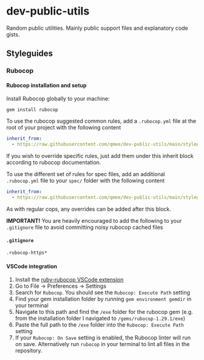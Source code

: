 # dev-public-utils

Random public utilities. Mainly public support files and explanatory code gists.

## Styleguides

### Rubocop

#### **Rubocop installation and setup**

Install Rubocop globally to your machine:

```console
gem install rubocop
```

To use the rubocop suggested common rules, add a `.rubocop.yml` file at the root of your project with the following content

```yaml
inherit_from:
  - https://raw.githubusercontent.com/qmee/dev-public-utils/main/styleguides/rubocop.yml
```

If you wish to override specific rules, just add them under this inherit block according to rubocop documentation.

To use the different set of rules for spec files, add an additional `.rubocop.yml` file to your `spec/` folder with the following content

```yaml
inherit_from:
  - https://raw.githubusercontent.com/qmee/dev-public-utils/main/styleguides/rubocop-specs.yml
```

As with regular cops, any overrides can be added after this block.

**IMPORTANT!** You are heavily encouraged to add the following to your `.gitignore` file to avoid committing noisy rubocop cached files

#### **`.gitignore`**

```console
.rubocop-https*
```

#### **VSCode integration**

1. Install the [ruby-rubocop VSCode extension](https://marketplace.visualstudio.com/items?itemName=misogi.ruby-rubocop)
2. Go to File -> Preferences -> Settings
3. Search for `Rubocop`. You should see the `Rubocop: Execute Path` setting
4. Find your gem installation folder by running `gem environment gemdir` in your terminal
5. Navigate to this path and find the `/exe` folder for the rubocop gem (e.g. from the installation folder I navigated to `/gems/rubocop-1.29.1/exe`)
6. Paste the full path to the `/exe` folder into the `Rubocop: Execute Path` setting
7. If your `Rubocop: On Save` setting is enabled, the Rubocop linter will run on save. Alternatively run `rubocop` in your terminal to lint all files in the repository.
